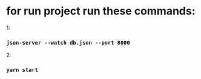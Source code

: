 # for run project run these commands:
1:
### `json-server --watch db.json --port 8000`

2:
### `yarn start`


